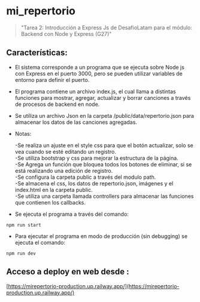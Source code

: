 # mi_repertorio

>"Tarea 2: Introducción a Express Js de DesafioLatam para el módulo: Backend con Node y Express (G27)"

## Características:

* El sistema corresponde a un programa que se ejecuta sobre Node js con Express en el puerto 3000, pero se pueden utilizar variables de entorno para definir el puerto.

* El programa contiene un archivo index.js, el cual llama a distintas funciones para mostrar, agregar, actualizar y borrar canciones a través de procesos de backend en node.

* Se utiliza un archivo Json en la carpeta /public/data/repertorio.json  para almacenar los datos de las canciones agregadas.

* Notas:

    -Se realiza un ajuste en el style css para que el botón actualizar, solo se vea cuando se esté editando un registro.<br>
    -Se utiliza bootstrap y css para mejorar la estructura de la página.<br>
    -Se Agrega un función que bloquea todos los botones de eliminar, si se está realizando una edición de registro.<br>
    -Se configura la carpeta public a través del modulo path.<br>
    -Se almacena el css, los datos de repertorio.json, imágenes y el index.html en la carpeta public. <br>
    -Se utiliza una carpeta llamada controllers para almacenar las funciones que contienen los callbacks.<br>

* Se ejecuta el programa a través del comando:
```
npm run start
```
* Para ejecutar el programa en modo de producción (sin debugging) se ejecuta el comando:
```
npm run dev
```
## Acceso a deploy en web desde :

[https://mirepertorio-production.up.railway.app/](https://mirepertorio-production.up.railway.app/)